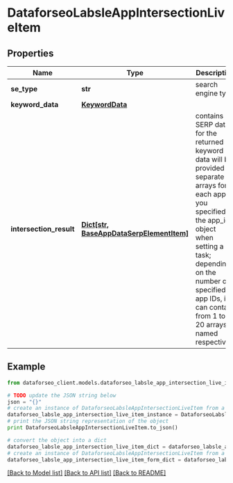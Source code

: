 # DataforseoLabsleAppIntersectionLiveItem


## Properties

Name | Type | Description | Notes
------------ | ------------- | ------------- | -------------
**se_type** | **str** | search engine type | [optional] 
**keyword_data** | [**KeywordData**](KeywordData.md) |  | [optional] 
**intersection_result** | [**Dict[str, BaseAppDataSerpElementItem]**](BaseAppDataSerpElementItem.md) | contains SERP data for the returned keyword data will be provided in separate arrays for each app ID you specified in the app_ids object when setting a task; depending on the number of specified app IDs, it can contain from 1 to 20 arrays named respectively | [optional] 

## Example

```python
from dataforseo_client.models.dataforseo_labsle_app_intersection_live_item import DataforseoLabsleAppIntersectionLiveItem

# TODO update the JSON string below
json = "{}"
# create an instance of DataforseoLabsleAppIntersectionLiveItem from a JSON string
dataforseo_labsle_app_intersection_live_item_instance = DataforseoLabsleAppIntersectionLiveItem.from_json(json)
# print the JSON string representation of the object
print DataforseoLabsleAppIntersectionLiveItem.to_json()

# convert the object into a dict
dataforseo_labsle_app_intersection_live_item_dict = dataforseo_labsle_app_intersection_live_item_instance.to_dict()
# create an instance of DataforseoLabsleAppIntersectionLiveItem from a dict
dataforseo_labsle_app_intersection_live_item_form_dict = dataforseo_labsle_app_intersection_live_item.from_dict(dataforseo_labsle_app_intersection_live_item_dict)
```
[[Back to Model list]](../README.md#documentation-for-models) [[Back to API list]](../README.md#documentation-for-api-endpoints) [[Back to README]](../README.md)


